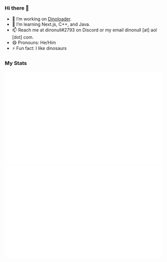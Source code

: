 ### Hi there 👋

- 🔭 I’m working on [Dinoloader](https://github.com/users/dinonull/projects/2/).
- 🌱 I’m learning Next.js, C++, and Java.
- 📫 Reach me at dinonull#2793 on Discord or my email dinonull [at] aol [dot] com.
- 😄 Pronouns: He/Him 
- ⚡ Fun fact: I like dinosaurs
### My Stats
![Stats](https://raw.githubusercontent.com/dinonull/github-stats/master/generated/languages.svg)
![Stats](https://raw.githubusercontent.com/dinonull/github-stats/master/generated/overview.svg)

